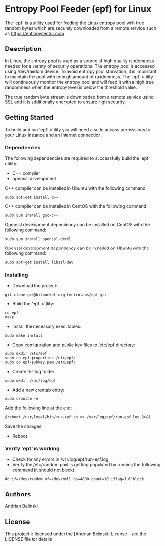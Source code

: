# Entropy Pool Feeder (epf) for Linux

The 'epf' is a utility used for feeding the Linux entropy pool with true random bytes which are securely downloaded from a remote service such as https://entropysector.com 

## Description

In Linux, the entropy pool is used as a source of high quality randomness needed for a variety of security operations. 
The entropy pool is accessed using /dev/random device. To avoid entropy pool starvation, it is important to maintain the pool with enough amount of randomness. The 'epf' utility will continuously monitor the entropy pool and will feed it with a high true randomness when the entropy level is below the threshold value.

The true random byte stream is downloaded from a remote service using SSL and it is additionally encrypted to ensure high security. 

## Getting Started

To build and run 'epf' utility you will need a sudo access permissions to your Linux instance and an Internet connection.

### Dependencies

The following dependencies are required to successfully build the 'epf' utility: 

* C++ compiler
* openssl development

C++ compiler can be installed in Ubuntu with the following command:
```
sudo apt-get install g++
```
C++ compiler can be installed in CentOS with the following command:
```
sudo yum install gcc-c++
```
Openssl development dependency can be installed on CentOS with the following command:
```
sudo yum install openssl-devel
```
Openssl development dependency can be installed on Ubuntu with the following command:
```
sudo apt-get install libssl-dev
```
### Installing

* Download the project:
```
git clone git@bitbucket.org:tectrolabs/epf.git
```
* Build the 'epf' utility:
```
cd epf
make 
```
* Install the necessary executables:
```
sudo make install
```
* Copy configuration and public key files to /etc/epf directory:
```
sudo mkdir /etc/epf
sudo cp epf.properties /etc/epf/
sudo cp epf-pubkey.pem /etc/epf/
```
* Create the log folder
```
sudo mkdir /var/log/epf
```
* Add a new crontab entry:
```
sudo crontab -e
```
Add the following line at the end:
```
@reboot /usr/local/bin/run-epf.sh >> /var/log/epf/run-epf.log 2>&1
```
Save the changes
* Reboot 

### Verify 'epf' is working

* Check for any errors in /var/log/epf/run-epf.log 
* Verify the /etc/random pool is getting populated by running the following command (it should not block):
```
dd if=/dev/random of=/dev/null bs=4800 count=10 iflag=fullblock
```

## Authors

Andrian Belinski  

## License

This project is licensed under the [Andrian Belinski] License - see the LICENSE file for details
